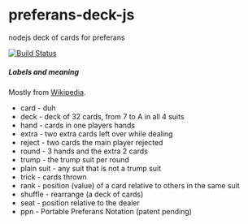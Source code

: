 # preferans-deck-js
nodejs deck of cards for preferans

[![Build Status](https://travis-ci.org/cope/preferans-deck-js.svg?branch=master)](https://travis-ci.org/cope/preferans-deck-js)

##### Labels and meaning

Mostly from [Wikipedia](https://en.wikipedia.org/wiki/Glossary_of_card_game_terms).

- card - duh
- deck - deck of 32 cards, from 7 to A in all 4 suits
- hand - cards in one players hands
- extra - two extra cards left over while dealing
- reject - two cards the main player rejected
- round - 3 hands and the extra 2 cards
- trump - the trump suit per round
- plain suit - any suit that is not a trump suit
- trick - cards thrown
- rank - position (value) of a card relative to others in the same suit
- shuffle - rearrange (a deck of cards)
- seat - position relative to the dealer
- ppn - Portable Preferans Notation (patent pending)
